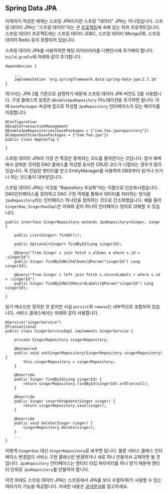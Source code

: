 ## Spring Data JPA

이제까지 작성한 예제는 스프링 JPA이지만 스프링 "데이터" JPA는 아니었습니다. 스프링 데이터 JPA는 "스프링 데이터"라는 큰 [프로젝트](https://spring.io/projects/spring-data)에 속해 있는 하위 프로젝트입니다. 스프링 데이터 프로젝트에는 스프링 데이터 JDBC, 스프링 데이터 MongoDB, 스프링 데이터 Redis 등이 포함되어 있습니다.

스프링 데이터 JPA를 사용하려면 해당 라이브러리를 디펜던시에 추가해야 합니다. `build.gradle`에 아래와 같이 추가합니다.

```
dependencies {
    
    ...
    implementation 'org.springframework.data:spring-data-jpa:2.7.18'
}
```

여기서는 JPA 2를 기준으로 설명하기 때문에 스프링 데이터 JPA 버전도 2를 사용합니다. 구성 클래스의 설정은 `@EnableJpaRepository` 어노테이션을 추가하면 됩니다. 이때 `basePackages` 속성에 앞으로 작성할 `JpaRepository` 인터페이스가 있는 패키지를 지정합니다.

```
@Configuration
@EnableTransactionManagement
@EnableJpaRepositories(basePackages = {"com.foo.jparepository"})
@ComponentScan(basePackages = {"com.foo.jpa"})
public class AppConfig {

}
```

스프링 데이터 JPA의 가장 큰 특징은 중복되는 코드를 줄여준다는 것입니다. 앞서 예제에서 살펴본 것처럼 DAO 클래스를 작성할 유사한 CRUD 코드가 나열되는 경우가 많이 있습니다. 즉 전달된 엔티티를 받고 EntityManager를 사용하여 DB로부터 읽거나 쓰거나 하는 코드들이 대부분입니다. 

스프링 데이터 JPA는 이것을 "Repository 추상화"라는 이름으로 단순화시켰습니다. DAO인터페이스를 정의하고 DAO 구현 객체를 통해서 데이터를 처리하는 방식을 `JpaRepository`라는 인터페이스 하나만을 정의하는 것으로 간소화했습니다. 예를 들어 `SingerDao`, `SingerDaoImpl`은 아래와 같이 하나의 인터페이스 정의로 대체할 수 있습니다.

```
public interface SingerRepository extends JpaRepository<Singer, Long> {	
	
	public List<Singer> findAll();
	
	public Optional<Singer> findById(Long singerId);
	
	@Query("from Singer s join fetch s.albums a where s.id = :singerId")
	public Singer findByIdWithAlbums(@Param("singerId") Long singerId);
	
	@Query("from Singer s left join fetch s.recordLabels r where s.id = :singerId")
	public Singer findByIdWithRecordLabels(@Param("singerId") Long singerId);
	
}
```
읽기 메소드만 정의한 것 같지만 사실 `persist`와 `remove`는 내부적으로 포함되어 있습니다. 서비스 클래스에서는 아래와 같이 사용합니다.

```
@Service("singerService")
@Transactional
public class SingerServiceImpl implements SingerService {

    private SingerRepository singerRepository;
	
	@Autowired
	public void setSingerRepository(SingerRepository singerRepository) {
		this.singerRepository = singerRepository;
    }

    @Override
	public Singer findById(Long singerId) {		
		return singerRepository.findById(singerId).orElse(null);
	}

    @Override
	public Singer insertOrUpdate(Singer singer) {
		return singerRepository.save(singer);
	}

	@Override
	public void delete(Singer singer) {
		singerRepository.delete(singer);		
	}
    ...
}
```

이렇게 `SingerDao` 대신 `SingerRepository`로 바꾸면 됩니다. 물론 서비스 클래스 인터페이스 변경없이 서비스 구현 클래스만 변경하거나 새로 하나 만들어서 교체하면 될 것입니다. `JpaRepository` 인터페이스는 엔티티 타입 파라미터를 하나 받기 때문에 엔티티 단위로 `JpaRepository`를 만들어야 합니다.

이것 외에도 스프링 데이터 JPA는 스프링에서 JPA를 보다 수월하게(?) 사용할 수 있는 여러가지 기능을 제공합니다. 자세한 내용은 [공식문서](https://spring.io/projects/spring-data-jpa)를 참고하세요.

